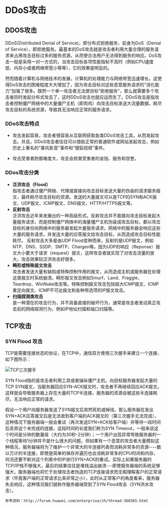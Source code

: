DDoS攻击
======
DDOS攻击
------
DDoS(Distributed Denial of Service)，即分布式拒绝服务，前身为DoS（Denial of Service），即拒绝服务。最基本的DoS攻击就是攻击者利用大量合理的服务请求来占用攻击目标过多的服务资源，从而使合法用户无法得到服务的响应。DoS攻击一般是采用一对一方式的，当攻击目标各项性能指标不高时（例如CPU速度低、内存小或者网络带宽小等等），它的效果是明显的。

然而随着计算机与网络技术的发展，计算机的处理能力与网络带宽迅速增长。这使得DoS攻击的困难程度大大增加了，因为攻击目标对这些恶意服务请求的“消化能力”加强了很多。既然一个单一攻击者无法使目标“拒绝服务”，那么就需要多个攻击者同时发起分布式攻击了，这时DDoS攻击也就应运而生了。DDoS攻击是指攻击者控制僵尸网络中的大量僵尸主机（即肉鸡）向攻击目标发送大流量数据，耗尽攻击目标的系统资源，导致其无法响应正常的服务请求。


### DDoS攻击特点
* 攻击发起容易，攻击者很容易从互联网获取各类DDoS攻击工具，从而发起攻击。并且，DDoS攻击者往往可以借助正常的普通软件或网站发起攻击，例如历史上著名的“暴风影音”事件和“搜狐视频”事件。

* 攻击受害者防御难度大，攻击会损害受害者的金钱、服务和信誉。

### DDos攻击分类
* **泛洪攻击（Flood）**  
指攻击者通过僵尸网络、代理或直接向攻击目标发送大量的伪装的请求服务报文，最终耗尽攻击目标的资源。发送的大量报文可以是TCP的SYN和ACK报文、UDP报文、ICMP报文、DNS报文、HTTP/HTTPS报文等。
* **反射攻击**  
泛洪攻击近年来发展出的一种高级形式。反射攻击并不直接向攻击目标发起大量服务请求，而是控制僵尸网络中的海量僵尸主机伪装成攻击目标，都以攻击目标的身份向网络中的服务器发起大量服务请求。网络中的服务器会响应这些大量的服务请求，并发送大量的应答报文给攻击目标，从而造成攻击目标性能耗尽。
反射攻击大多是由UDP Flood变种而来，反射的是UDP报文，例如NTP、DNS、SSDP、SMTP、Chargen等。因为UDP的响应（Reponse）报文大小要大于请求（request）报文，这样攻击者就实现了对攻击流量的放大，攻击效果较泛洪攻击好很多。
* **畸形或特殊报文攻击**  
攻击者发送大量有缺陷或特殊控制作用的报文，从而造成主机或服务器在处理这类报文时系统崩溃。畸形报文攻击例如Smurf、Land、Fraggle、Teardrop、WinNuke攻击等。特殊控制报文攻击包括超大ICMP报文、ICMP重定向报文、ICMP不可达报文和各种带选项的IP报文攻击。
* **扫描探测类攻击**  
是一种潜在的攻击行为，并不具备直接的破坏行为，通常是攻击者发动真正攻击前的网络探测行为，例如IP地址扫描和端口扫描等。


TCP攻击
------
### SYN Flood 攻击

TCP是需要连接状态的协议，在TCP中，通信双方使用三次握手来建立一个连接，如下图所示：

![TCP三次握手](http://blog.chinaunix.net/attachment/201304/8/22312037_1365405910EROI.png)

SYN Flood指的是攻击者利用工具或者操纵僵尸主机，向目标服务器发起大量的TCP SYN报文，当服务器回应SYN-ACK报文时，攻击者不再继续回应ACK报文。这样就会导致服务器上存在大量的TCP半连接，服务器的资源会被这些半连接耗尽，无法响应正常的请求。

假设一个用户向服务器发送了SYN报文后突然死机或掉线，那么服务器在发出SYN+ACK应答报文后是无法收到客户端的ACK报文的（第三次握手无法完成），这种情况下服务器端一般会重试（再次发送SYN+ACK给客户端）并等待一段时间后丢弃这个未完成的连接，这段时间的长度我们称为SYN Timeout，一般来说这个时间是分钟的数量级（大约为30秒-2分钟）；一个用户出现异常导致服务器的一个线程等待1分钟并不是什么很大的问题，但如果有一个恶意的攻击者大量模拟这种情况，服务器端将为了维护一个非常大的半连接列表而消耗非常多的资源----数以万计的半连接，即使是简单的保存并遍历也会消耗非常多的CPU时间和内存，何况还要不断对这个列表中的IP进行SYN+ACK的重试。实际上如果服务器的TCP/IP栈不够强大，最后的结果往往是堆栈溢出崩溃---即使服务器端的系统足够强大，服务器端也将忙于处理攻击者伪造的TCP连接请求而无暇理睬客户的正常请求（毕竟客户端的正常请求比率非常之小），此时从正常客户的角度看来，服务器失去响应，这种情况我们就称作服务器端受到了SYN Flood攻击（SYN洪水攻击）。




`参考资料：http://forum.huawei.com/enterprise/zh/thread-360365.html`
